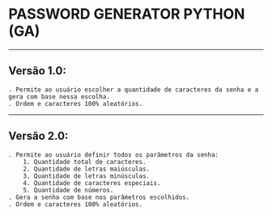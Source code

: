 # PASSWORD GENERATOR PYTHON (GA)
---
  ## Versão 1.0:
    . Permite ao usuário escolher a quantidade de caracteres da senha e a gera com base nessa escolha.
    . Ordem e caracteres 100% aleatórios.
---
  ## Versão 2.0:
    . Permite ao usuário definir todos os parâmetros da senha:
        1. Quantidade total de caracteres.
        2. Quantidade de letras maiúsculas.
        3. Quantidade de letras minúsculas.
        4. Quantidade de caracteres especiais.
        5. Quantidade de números.
    . Gera a senha com base nos parâmetros escolhidos.
    . Ordem e caracteres 100% aleatórios.

